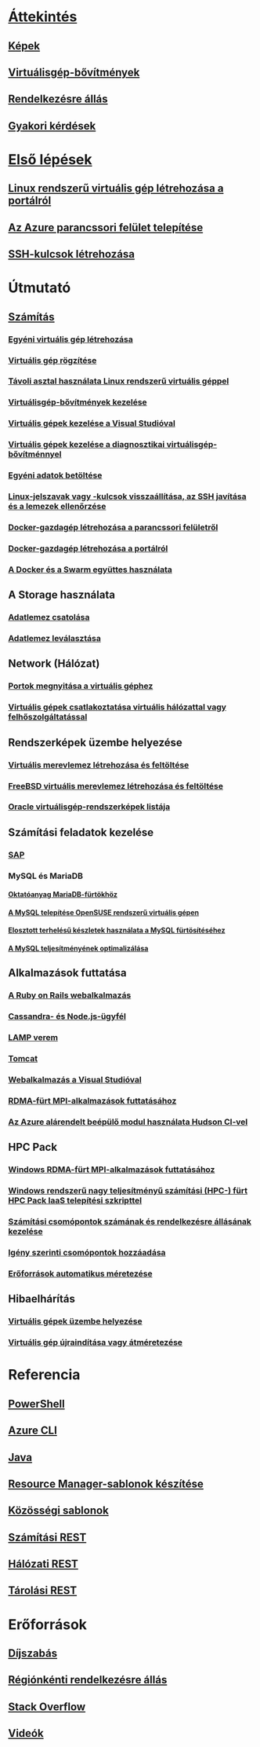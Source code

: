 # [Áttekintés](../../virtual-machines-linux-azure-overview.md?toc=%2fazure%2fvirtual-machines%2flinux%2fclassic%2ftoc.json)
## [Képek](../../virtual-machines-linux-classic-about-images.md?toc=%2fazure%2fvirtual-machines%2flinux%2fclassic%2ftoc.json)
## [Virtuálisgép-bővítmények](../../virtual-machines-linux-classic-agents-and-extensions.md?toc=%2fazure%2fvirtual-machines%2flinux%2fclassic%2ftoc.json)
## [Rendelkezésre állás](../../virtual-machines-linux-classic-configure-availability.md?toc=%2fazure%2fvirtual-machines%2flinux%2fclassic%2ftoc.json)
## [Gyakori kérdések](../../virtual-machines-linux-classic-faq.md?toc=%2fazure%2fvirtual-machines%2flinux%2fclassic%2ftoc.json)

# [Első lépések](../../virtual-machines-linux-opensource-links.md?toc=%2fazure%2fvirtual-machines%2flinux%2fclassic%2ftoc.json)
## [Linux rendszerű virtuális gép létrehozása a portálról](../../virtual-machines-linux-classic-createportal.md?toc=%2fazure%2fvirtual-machines%2flinux%2fclassic%2ftoc.json)
## [Az Azure parancssori felület telepítése](../../../xplat-cli-install.md?toc=%2fazure%2fvirtual-machines%2flinux%2fclassic%2ftoc.json)
## [SSH-kulcsok létrehozása](../../virtual-machines-linux-mac-create-ssh-keys.md?toc=%2fazure%2fvirtual-machines%2flinux%2fclassic%2ftoc.json)

# Útmutató
## [Számítás](../../virtual-machines-linux-intro-on-azure.md?toc=%2fazure%2fvirtual-machines%2flinux%2fclassic%2ftoc.json)
### [Egyéni virtuális gép létrehozása](../../virtual-machines-linux-classic-create-custom.md?toc=%2fazure%2fvirtual-machines%2flinux%2fclassic%2ftoc.json)
### [Virtuális gép rögzítése](../../virtual-machines-linux-classic-capture-image.md?toc=%2fazure%2fvirtual-machines%2flinux%2fclassic%2ftoc.json)
### [Távoli asztal használata Linux rendszerű virtuális géppel](../../virtual-machines-linux-classic-remote-desktop.md?toc=%2fazure%2fvirtual-machines%2flinux%2fclassic%2ftoc.json)
### [Virtuálisgép-bővítmények kezelése](../../virtual-machines-linux-classic-manage-extensions.md?toc=%2fazure%2fvirtual-machines%2flinux%2fclassic%2ftoc.json)
### [Virtuális gépek kezelése a Visual Studióval](../../virtual-machines-linux-classic-manage-visual-studio.md?toc=%2fazure%2fvirtual-machines%2flinux%2fclassic%2ftoc.json)
### [Virtuális gépek kezelése a diagnosztikai virtuálisgép-bővítménnyel](../../virtual-machines-linux-classic-diagnostic-extension.md?toc=%2fazure%2fvirtual-machines%2flinux%2fclassic%2ftoc.json)
### [Egyéni adatok betöltése](../../virtual-machines-linux-classic-inject-custom-data.md?toc=%2fazure%2fvirtual-machines%2flinux%2fclassic%2ftoc.json)
### [Linux-jelszavak vagy -kulcsok visszaállítása, az SSH javítása és a lemezek ellenőrzése](../../virtual-machines-linux-classic-reset-access.md?toc=%2fazure%2fvirtual-machines%2flinux%2fclassic%2ftoc.json)
### [Docker-gazdagép létrehozása a parancssori felületről](../../virtual-machines-linux-classic-cli-use-docker.md?toc=%2fazure%2fvirtual-machines%2flinux%2fclassic%2ftoc.json)
### [Docker-gazdagép létrehozása a portálról](../../virtual-machines-linux-classic-portal-use-docker.md?toc=%2fazure%2fvirtual-machines%2flinux%2fclassic%2ftoc.json)
### [A Docker és a Swarm együttes használata](../../virtual-machines-linux-docker-swarm.md?toc=%2fazure%2fvirtual-machines%2flinux%2fclassic%2ftoc.json)

## A Storage használata
### [Adatlemez csatolása](../../virtual-machines-linux-classic-attach-disk.md?toc=%2fazure%2fvirtual-machines%2flinux%2fclassic%2ftoc.json)
### [Adatlemez leválasztása](../../virtual-machines-linux-classic-detach-disk.md?toc=%2fazure%2fvirtual-machines%2flinux%2fclassic%2ftoc.json)

## Network (Hálózat)
### [Portok megnyitása a virtuális géphez](../../virtual-machines-linux-classic-setup-endpoints.md?toc=%2fazure%2fvirtual-machines%2flinux%2fclassic%2ftoc.json)
### [Virtuális gépek csatlakoztatása virtuális hálózattal vagy felhőszolgáltatással](../../virtual-machines-linux-classic-connect-vms.md?toc=%2fazure%2fvirtual-machines%2flinux%2fclassic%2ftoc.json)

## Rendszerképek üzembe helyezése
### [Virtuális merevlemez létrehozása és feltöltése](../../virtual-machines-linux-classic-create-upload-vhd.md?toc=%2fazure%2fvirtual-machines%2flinux%2fclassic%2ftoc.json)
### [FreeBSD virtuális merevlemez létrehozása és feltöltése](../../virtual-machines-linux-classic-freebsd-create-upload-vhd.md?toc=%2fazure%2fvirtual-machines%2flinux%2fclassic%2ftoc.json)
### [Oracle virtuálisgép-rendszerképek listája](../../virtual-machines-linux-classic-oracle-images.md?toc=%2fazure%2fvirtual-machines%2flinux%2fclassic%2ftoc.json)

## Számítási feladatok kezelése
### [SAP](../../virtual-machines-linux-classic-sap-get-started.md?toc=%2fazure%2fvirtual-machines%2flinux%2fclassic%2ftoc.json)
### MySQL és MariaDB
#### [Oktatóanyag MariaDB-fürtökhöz](../../virtual-machines-linux-classic-mariadb-mysql-cluster.md?toc=%2fazure%2fvirtual-machines%2flinux%2fclassic%2ftoc.json)
#### [A MySQL telepítése OpenSUSE rendszerű virtuális gépen](../../virtual-machines-linux-classic-mysql-on-opensuse.md?toc=%2fazure%2fvirtual-machines%2flinux%2fclassic%2ftoc.json)
#### [Elosztott terhelésű készletek használata a MySQL fürtösítéséhez](../../virtual-machines-linux-classic-mysql-cluster.md?toc=%2fazure%2fvirtual-machines%2flinux%2fclassic%2ftoc.json)
#### [A MySQL teljesítményének optimalizálása](../../virtual-machines-linux-classic-optimize-mysql.md?toc=%2fazure%2fvirtual-machines%2flinux%2fclassic%2ftoc.json)

## Alkalmazások futtatása
### [A Ruby on Rails webalkalmazás](virtual-machines-linux-classic-ruby-rails-web-app.md)
### [Cassandra- és Node.js-ügyfél](../../virtual-machines-linux-classic-cassandra-nodejs.md?toc=%2fazure%2fvirtual-machines%2flinux%2fclassic%2ftoc.json)
### [LAMP verem](../../virtual-machines-linux-classic-lamp-script.md?toc=%2fazure%2fvirtual-machines%2flinux%2fclassic%2ftoc.json)
### [Tomcat](../../virtual-machines-linux-classic-setup-tomcat.md?toc=%2fazure%2fvirtual-machines%2flinux%2fclassic%2ftoc.json)
### [Webalkalmazás a Visual Studióval](../../virtual-machines-linux-classic-web-app-visual-studio.md?toc=%2fazure%2fvirtual-machines%2flinux%2fclassic%2ftoc.json)
### [RDMA-fürt MPI-alkalmazások futtatásához](../../virtual-machines-linux-classic-rdma-cluster.md?toc=%2fazure%2fvirtual-machines%2flinux%2fclassic%2ftoc.json)
### [Az Azure alárendelt beépülő modul használata Hudson CI-vel](../../virtual-machines-azure-slave-plugin-for-hudson.md?toc=%2fazure%2fvirtual-machines%2flinux%2fclassic%2ftoc.json)


## HPC Pack
### [Windows RDMA-fürt MPI-alkalmazások futtatásához](../../virtual-machines-linux-classic-hpcpack-cluster.md?toc=%2fazure%2fvirtual-machines%2flinux%2fclassic%2ftoc.json)
### [Windows rendszerű nagy teljesítményű számítási (HPC-) fürt HPC Pack IaaS telepítési szkripttel](../../virtual-machines-linux-classic-hpcpack-cluster-starccm.md?toc=%2fazure%2fvirtual-machines%2flinux%2fclassic%2ftoc.json)
### [Számítási csomópontok számának és rendelkezésre állásának kezelése](../../virtual-machines-linux-classic-hpcpack-cluster-powershell-script.md?toc=%2fazure%2fvirtual-machines%2flinux%2fclassic%2ftoc.json)
### [Igény szerinti csomópontok hozzáadása](../../virtual-machines-linux-classic-hpcpack-cluster-openfoam.md?toc=%2fazure%2fvirtual-machines%2flinux%2fclassic%2ftoc.json)
### [Erőforrások automatikus méretezése](../../virtual-machines-linux-classic-hpcpack-cluster-namd.md?toc=%2fazure%2fvirtual-machines%2flinux%2fclassic%2ftoc.json)

## Hibaelhárítás
### [Virtuális gépek üzembe helyezése](../../virtual-machines-linux-classic-troubleshoot-deployment-new-vm.md?toc=%2fazure%2fvirtual-machines%2flinux%2fclassic%2ftoc.json)
### [Virtuális gép újraindítása vagy átméretezése](../../virtual-machines-linux-classic-restart-resize-error-troubleshooting.md?toc=%2fazure%2fvirtual-machines%2flinux%2fclassic%2ftoc.json)

# Referencia
## [PowerShell](/powershell/azureps-cmdlets-docs)
## [Azure CLI](/cli/azure/vm)
## [Java](/java/api)
## [Resource Manager-sablonok készítése](../../../azure-resource-manager/resource-group-authoring-templates.md?toc=%2fazure%2fvirtual-machines%2flinux%2ftoc.json)
## [Közösségi sablonok](https://azure.microsoft.com/documentation/templates)
## [Számítási REST](/rest/api/compute)
## [Hálózati REST](/rest/api)
## [Tárolási REST](/rest/api/storageservices)


# Erőforrások
## [Díjszabás](https://azure.microsoft.com/pricing/details/virtual-machines/#Linux)
## [Régiónkénti rendelkezésre állás](https://azure.microsoft.com/regions/services)
## [Stack Overflow](http://stackoverflow.com/questions/tagged/azure-virtual-machine)
## [Videók](https://azure.microsoft.com/documentation/videos/index/?services=virtual-machines)

